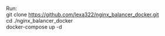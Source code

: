 Run: \
git clone https://github.com/lexa322/nginx_balancer_docker.git \
cd ./nginx_balancer_docker \
docker-compose up -d

